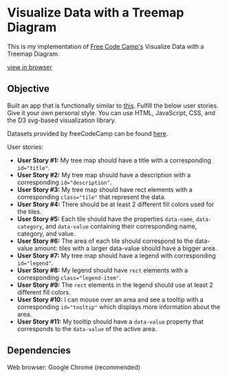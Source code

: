 # Visualize Data with a Treemap Diagram

This is my implementation of [Free Code Camp's](https://www.freecodecamp.org/) Visualize Data with a Treemap Diagram.

[view in browser](https://hanny21.github.io/d3_tree_map_diagram/)

## Objective

Built an app that is functionally similar to [this](https://codepen.io/freeCodeCamp/full/KaNGNR/).
Fulfill the below user stories. Give it your own personal style. You can use HTML, JavaScript, CSS, and the D3 svg-based visualization library.

Datasets provided by freeCodeCamp can be found [here](https://cdn.freecodecamp.org/testable-projects-fcc/data/tree_map/movie-data.json).

User stories:

- **User Story #1:** My tree map should have a title with a corresponding `id="title"`.
- **User Story #2:** My tree map should have a description with a corresponding `id="description"`.
- **User Story #3:** My tree map should have rect elements with a corresponding `class="tile"` that represent the data.
- **User Story #4:** There should be at least 2 different fill colors used for the tiles.
- **User Story #5:** Each tile should have the properties `data-name`, `data-category`, and `data-value` containing their corresponding name, category, and value.
- **User Story #6:** The area of each tile should correspond to the data-value amount: tiles with a larger data-value should have a bigger area.
- **User Story #7:** My tree map should have a legend with corresponding `id="legend"`.
- **User Story #8:** My legend should have `rect` elements with a corresponding `class="legend-item"`.
- **User Story #9:** The `rect` elements in the legend should use at least 2 different fill colors.
- **User Story #10:** I can mouse over an area and see a tooltip with a corresponding `id="tooltip"` which displays more information about the area.
- **User Story #11:** My tooltip should have a `data-value` property that corresponds to the `data-value` of the active area.

## Dependencies

Web browser: Google Chrome (recommended)
